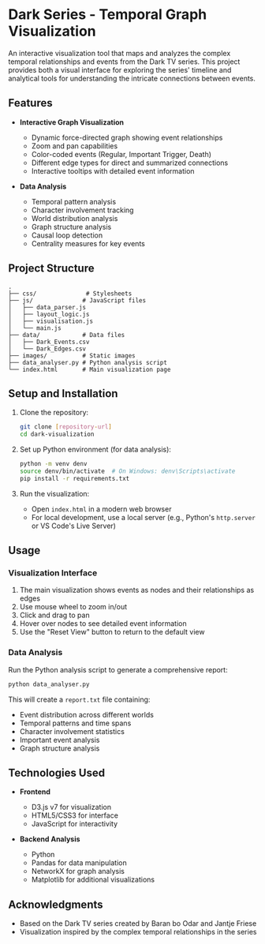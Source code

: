 # Dark Series - Temporal Graph Visualization

An interactive visualization tool that maps and analyzes the complex temporal relationships and events from the Dark TV series. This project provides both a visual interface for exploring the series' timeline and analytical tools for understanding the intricate connections between events.

## Features

- **Interactive Graph Visualization**
  - Dynamic force-directed graph showing event relationships
  - Zoom and pan capabilities
  - Color-coded events (Regular, Important Trigger, Death)
  - Different edge types for direct and summarized connections
  - Interactive tooltips with detailed event information

- **Data Analysis**
  - Temporal pattern analysis
  - Character involvement tracking
  - World distribution analysis
  - Graph structure analysis
  - Causal loop detection
  - Centrality measures for key events

## Project Structure

```
.
├── css/              # Stylesheets
├── js/              # JavaScript files
│   ├── data_parser.js
│   ├── layout_logic.js
│   ├── visualisation.js
│   └── main.js
├── data/            # Data files
│   ├── Dark_Events.csv
│   └── Dark_Edges.csv
├── images/          # Static images
├── data_analyser.py # Python analysis script
└── index.html       # Main visualization page
```

## Setup and Installation

1. Clone the repository:
   ```bash
   git clone [repository-url]
   cd dark-visualization
   ```

2. Set up Python environment (for data analysis):
   ```bash
   python -m venv denv
   source denv/bin/activate  # On Windows: denv\Scripts\activate
   pip install -r requirements.txt
   ```

3. Run the visualization:
   - Open `index.html` in a modern web browser
   - For local development, use a local server (e.g., Python's `http.server` or VS Code's Live Server)

## Usage

### Visualization Interface

1. The main visualization shows events as nodes and their relationships as edges
2. Use mouse wheel to zoom in/out
3. Click and drag to pan
4. Hover over nodes to see detailed event information
5. Use the "Reset View" button to return to the default view

### Data Analysis

Run the Python analysis script to generate a comprehensive report:
```bash
python data_analyser.py
```

This will create a `report.txt` file containing:
- Event distribution across different worlds
- Temporal patterns and time spans
- Character involvement statistics
- Important event analysis
- Graph structure analysis

## Technologies Used

- **Frontend**
  - D3.js v7 for visualization
  - HTML5/CSS3 for interface
  - JavaScript for interactivity

- **Backend Analysis**
  - Python
  - Pandas for data manipulation
  - NetworkX for graph analysis
  - Matplotlib for additional visualizations


## Acknowledgments

- Based on the Dark TV series created by Baran bo Odar and Jantje Friese
- Visualization inspired by the complex temporal relationships in the series
